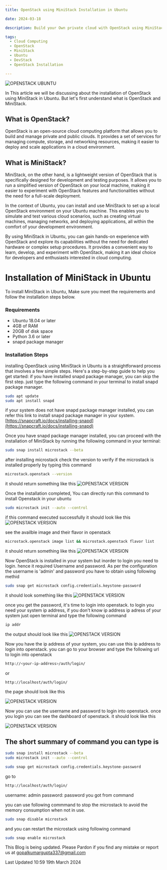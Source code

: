 ```yaml
---
title: OpenStack using MiniStack Installation in Ubuntu

date: 2024-03-18

description: Build your Own private cloud with OpenStack using MiniStack Installation in Ubuntu

tags:
  - Cloud Computing
  - OpenStack
  - MiniStack
  - Ubuntu
  - DevStack
  - OpenStack Installation

---
```


![OPENSTACK UBUNTU](/assets/images/dynamic/openstack/OpenStack-ubuntu-logo.png)

In This article we will be discussing about the installation of OpenStack using MiniStack in Ubuntu. But let's first understand what is OpenStack and MiniStack. 
## What is OpenStack?
OpenStack is an open-source cloud computing platform that allows you to build and manage private and public clouds. It provides a set of services for managing compute, storage, and networking resources, making it easier to deploy and scale applications in a cloud environment.

## What is MiniStack?
MiniStack, on the other hand, is a lightweight version of OpenStack that is specifically designed for development and testing purposes. It allows you to run a simplified version of OpenStack on your local machine, making it easier to experiment with OpenStack features and functionalities without the need for a full-scale deployment.

In the context of Ubuntu, you can install and use MiniStack to set up a local OpenStack environment on your Ubuntu machine. This enables you to simulate and test various cloud scenarios, such as creating virtual machines, managing networks, and deploying applications, all within the comfort of your development environment.

By using MiniStack in Ubuntu, you can gain hands-on experience with OpenStack and explore its capabilities without the need for dedicated hardware or complex setup procedures. It provides a convenient way to learn, develop, and experiment with OpenStack, making it an ideal choice for developers and enthusiasts interested in cloud computing.

# Installation of MiniStack in Ubuntu

To install MiniStack in Ubuntu, Make sure you meet the requirements and follow the installation steps below.

### Requirements
- Ubuntu 18.04 or later
- 4GB of RAM
- 20GB of disk space
- Python 3.6 or later
- snapd package manager

### Installation Steps

installing OpenStack using MiniStack in Ubuntu is a straightforward process that involves a few simple steps. Here's a step-by-step guide to help you get started:
 if you have installed snapd package manager, you can skip the first step.
 just type the following command in your terminal to install snapd package manager.


```sh 
sudo apt update
sudo apt install snapd
```
if your system does not have snapd package manager installed, you can refer this link to install snapd package manager in your system. [https://snapcraft.io/docs/installing-snapd](https://snapcraft.io/docs/installing-snapd)

Once you have snapd package manager installed, you can proceed with the installation of MiniStack by running the following command in your terminal:

```sh
sudo snap install microstack --beta
```
after installing microstack check the version to verify if the microstack is installed properly by typing this command

```sh
microstack.openstack --version
```
it should return something like this 
![OPENSTACK VERSION](/assets/images/dynamic/openstack/openstack-version.png)

Once the installation completed, You can directly run this command to install Openstack in your ubuntu

```sh
sudo microstack init --auto --control
```
if this command executed successfully it should look like this 
![OPENSTACK VERSION](/assets/images/dynamic/openstack/openstack-image-installed.png)



see the availble image and their flavor in openstack
```sh
microstack.openstack image list && microstack.openstack flavor list
```
it should return something like this
![OPENSTACK VERSION](/assets/images/dynamic/openstack/openstack-img-flavor.png)

Now OpenStack is installed in your system but inorder to login you need to login. hence it required Username and password.
As per the configuration the username is 'admin' and password you have to obtain using following methid 

```sh
sudo snap get microstack config.credentials.keystone-password
```
it should look something like this 
![OPENSTACK VERSION](/assets/images/dynamic/openstack/openstack-password.png)

once you get the password, it's time to login into openstack.
to login you need your system ip address, if you don't know ip address ip adress of your system just open terminal and type the following command 

```sh
ip addr
```
the output should look like this
![OPENSTACK VERSION](/assets/images/dynamic/openstack/ip-addr.png)

Now you have the ip address of your system, you can use this ip address to login into openstack. you can go to your browser and type the following url to login into openstack

```sh
http://<your-ip-address>/auth/login/
```
or

```sh
http://localhost/auth/login/
```
the page should look like this

![OPENSTACK VERSION](/assets/images/dynamic/openstack/openstack-login.png)

Now you can use the username and password to login into openstack. once you login you can see the dashboard of openstack. it should look like this

![OPENSTACK VERSION](/assets/images/dynamic/openstack/openstack-page.png)


## The short summary of command you can type is 

```sh
sudo snap install microstack --beta
sudo microstack init --auto --control

```

```sh
sudo snap get microstack config.credentials.keystone-password
```
go to
```sh
http://localhost/auth/login/
```

username: admin
password: password you got from command 


you can use following commmand to stop the microstack to avoid the memory consumption when not in use.

```sh
sudo snap disable microstack
```
and you can restart the microstack using following command

```sh
sudo snap enable microstack
```

This Blog is being updated. Please Pardon if you find any mistake or report us at gopalkumargupta337@gmail.com

Last Updated 10:59 19th March 2024
